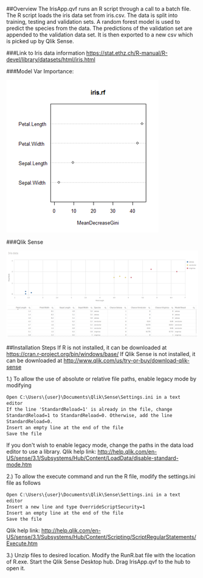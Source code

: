 ##Overview
The IrisApp.qvf runs an R script through a call to a batch file. The R script loads the iris data set from iris.csv. The data is split into training, testing and validation sets. A random forest model is used to predict the species from the data. The predictions of the validation set are appended to the validation data set. It is then exported to a new csv which is picked up by Qlik Sense.

###Link to Iris data information 
https://stat.ethz.ch/R-manual/R-devel/library/datasets/html/iris.html

###Model Var Importance:

![alt tag](https://github.com/kristywedel/IrisQlikSense/blob/master/plot.png)

###Qlik Sense

![alt tag](https://github.com/kristywedel/IrisQlikSense/blob/master/QlikSense.PNG)

##Installation Steps
If R is not installed, it can be downloaded at https://cran.r-project.org/bin/windows/base/
If Qlik Sense is not installed, it can be downloaded at 
http://www.qlik.com/us/try-or-buy/download-qlik-sense

1.) To allow the use of absolute or relative file paths, enable legacy mode by modifying  

    Open C:\Users\{user}\Documents\Qlik\Sense\Settings.ini in a text editor
    If the line 'StandardReload=1' is already in the file, change StandardReload=1 to StandardReload=0. Otherwise, add the line StandardReload=0.
	Insert an empty line at the end of the file
    Save the file

If you don't wish to enable legacy mode, change the paths in the data load editor to use a library. Qlik help link: http://help.qlik.com/en-US/sense/3.1/Subsystems/Hub/Content/LoadData/disable-standard-mode.htm

2.) To allow the execute command and run the R file, modify the settings.ini file as follows 

    Open C:\Users\{user}\Documents\Qlik\Sense\Settings.ini in a text editor
    Insert a new line and type OverrideScriptSecurity=1
	Insert an empty line at the end of the file
	Save the file

Qlik help link: http://help.qlik.com/en-US/sense/3.1/Subsystems/Hub/Content/Scripting/ScriptRegularStatements/Execute.htm 

3.) Unzip files to desired location. Modify the RunR.bat file with the location of R.exe. Start the Qlik Sense Desktop hub. Drag IrisApp.qvf to the hub to open it.

